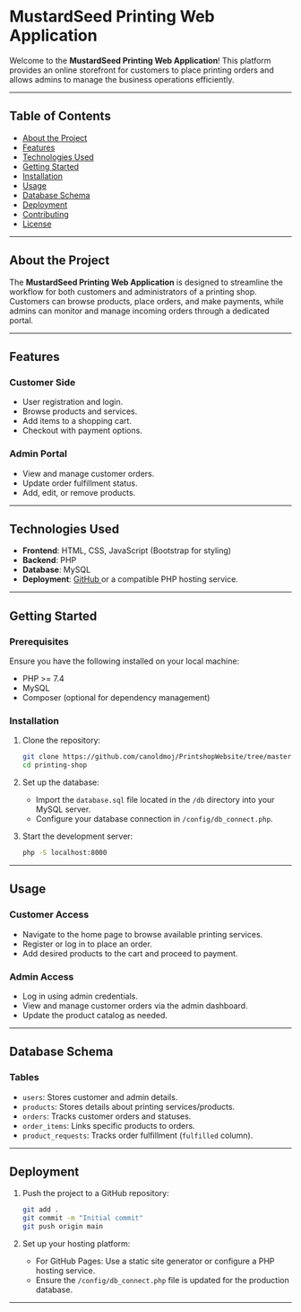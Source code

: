 # MustardSeed Printing  Web Application

Welcome to the **MustardSeed Printing Web Application**! This platform provides an online storefront for customers to place printing orders and allows admins to manage the business operations efficiently.

---

## Table of Contents

- [About the Project](#about-the-project)
- [Features](#features)
- [Technologies Used](#technologies-used)
- [Getting Started](#getting-started)
- [Installation](#installation)
- [Usage](#usage)
- [Database Schema](#database-schema)
- [Deployment](#deployment)
- [Contributing](#contributing)
- [License](#license)

---

## About the Project

The **MustardSeed Printing Web Application** is designed to streamline the workflow for both customers and administrators of a printing shop. Customers can browse products, place orders, and make payments, while admins can monitor and manage incoming orders through a dedicated portal.

---

## Features

### Customer Side

- User registration and login.
- Browse products and services.
- Add items to a shopping cart.
- Checkout with payment options.

### Admin Portal

- View and manage customer orders.
- Update order fulfillment status.
- Add, edit, or remove products.

---

## Technologies Used

- **Frontend**: HTML, CSS, JavaScript (Bootstrap for styling)
- **Backend**: PHP
- **Database**: MySQL
- **Deployment**: [GitHub ](https://github.com/canoldmoj/PrintshopWebsite/tree/master) or a compatible PHP hosting service.

---

## Getting Started

### Prerequisites

Ensure you have the following installed on your local machine:

- PHP >= 7.4
- MySQL
- Composer (optional for dependency management)

### Installation

1. Clone the repository:  
   ```bash
   git clone https://github.com/canoldmoj/PrintshopWebsite/tree/master
   cd printing-shop
   ```

2. Set up the database:
   - Import the `database.sql` file located in the `/db` directory into your MySQL server.
   - Configure your database connection in `/config/db_connect.php`.

3. Start the development server:
   ```bash
   php -S localhost:8000
   ```


---

## Usage

### Customer Access

- Navigate to the home page to browse available printing services.
- Register or log in to place an order.
- Add desired products to the cart and proceed to payment.

### Admin Access

- Log in using admin credentials.
- View and manage customer orders via the admin dashboard.
- Update the product catalog as needed.

---

## Database Schema

### Tables

- `users`: Stores customer and admin details.
- `products`: Stores details about printing services/products.
- `orders`: Tracks customer orders and statuses.
- `order_items`: Links specific products to orders.
- `product_requests`: Tracks order fulfillment (`fulfilled` column).

---

## Deployment

1. Push the project to a GitHub repository:
   ```bash
   git add .
   git commit -m "Initial commit"
   git push origin main
   ```

2. Set up your hosting platform:
   - For GitHub Pages: Use a static site generator or configure a PHP hosting service.
   - Ensure the `/config/db_connect.php` file is updated for the production database.

---

